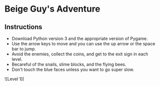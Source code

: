 # Beige Guy's Adventure

## Instructions
* Download Python version 3 and the appropriate version of Pygame.
* Use the arrow keys to move and you can use the up arrow or the space bar to jump.
* Avoid the enemies, collect the coins, and get to the exit sign in each level.
* Becareful of the snails, slime blocks, and the flying bees.
* Don't touch the blue faces unless you want to go super slow.

![Level 1](


